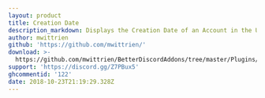 ```yaml
---
layout: product
title: Creation Date
description_markdown: Displays the Creation Date of an Account in the UserPopout and UserModal.
author: mwittrien
github: 'https://github.com/mwittrien/'
download: >-
  https://github.com/mwittrien/BetterDiscordAddons/tree/master/Plugins/CreationDate
support: 'https://discord.gg/Z7PBux5'
ghcommentid: '122'
date: 2018-10-23T21:19:29.328Z
---
```


